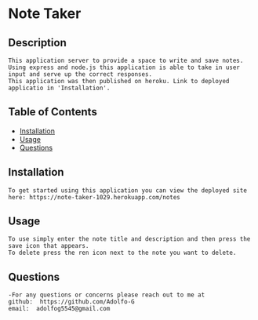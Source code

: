 
  
  # Note Taker
  ## Description
    This application server to provide a space to write and save notes.
    Using express and node.js this application is able to take in user input and serve up the correct responses. 
    This application was then published on heroku. Link to deployed applicatio in 'Installation'. 
    
  ## Table of Contents
  * [Installation](#installation)
  * [Usage](#usage)
  * [Questions](#questions)

  ## Installation
    To get started using this application you can view the deployed site here: https://note-taker-1029.herokuapp.com/notes

  ## Usage
    To use simply enter the note title and description and then press the save icon that appears. 
    To delete press the ren icon next to the note you want to delete. 
 
  ## Questions
    -For any questions or concerns please reach out to me at
    github:  https://github.com/Adolfo-G
    email:  adolfog5545@gmail.com
    
